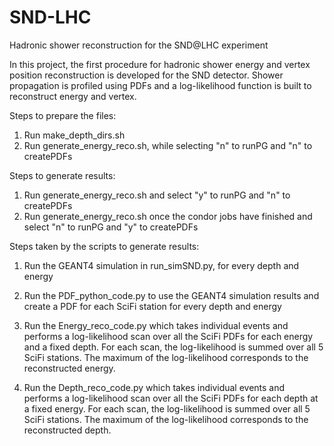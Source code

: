 # SND-LHC
Hadronic shower reconstruction for the SND@LHC experiment

In this project, the first procedure for hadronic shower energy and vertex position reconstruction is 
developed for the SND detector. Shower propagation is profiled using PDFs
and a log-likelihood function is built to reconstruct energy and vertex. 

Steps to prepare the files:

1. Run make_depth_dirs.sh
2. Run generate_energy_reco.sh, while selecting "n" to runPG and "n" to createPDFs

Steps to generate results:

1. Run generate_energy_reco.sh and select "y" to runPG and "n" to createPDFs
2. Run generate_energy_reco.sh once the condor jobs have finished and select "n" to runPG and "y" to createPDFs

<!--- 
1. Create all the depth dirs (z_295,z_304,...,z_347) containing the dir e_50 from z_291
2. For each depth dir create all energy sub dirs (e_50,e_100,...,e_2000)
3. Make sure each dir and sub-dir has empty folders with the names error, log, output
4. Run generate_energy_reco.sh with the last line commented out. This will copy the scripts of the z_291 dir.
5. For each depth dir run generate_PDF.sh to fill the energy dirs, update them and generate the PDFs
6. Run generate_energy_reco.sh again but with the last line uncommented to run the Energy_reco_code.py and obtain the log-likelihood 
-->

Steps taken by the scripts to generate results:

1. Run the GEANT4 simulation in run_simSND.py, for every depth and energy

2. Run the PDF_python_code.py to use the GEANT4 simulation results and create a PDF for each SciFi station for every depth and energy

3. Run the Energy_reco_code.py which takes individual events and performs a log-likelihood scan over all the SciFi PDFs for each energy and a fixed depth. For each scan, the log-likelihood is summed over all 5 SciFi stations. The maximum of the log-likelihood corresponds to the reconstructed energy.

4. Run the Depth_reco_code.py which takes individual events and performs a log-likelihood scan over all the SciFi PDFs for each depth at a fixed energy. For each scan, the log-likelihood is summed over all 5 SciFi stations. The maximum of the log-likelihood corresponds to the reconstructed depth.


